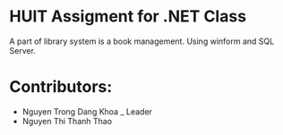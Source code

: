 # HUIT Assigment for .NET Class
A part of library system is a book management. Using winform and SQL Server.
# Contributors:
- Nguyen Trong Dang Khoa _ Leader
- Nguyen Thi Thanh Thao
